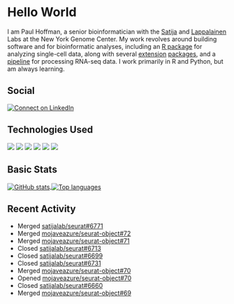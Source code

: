 
<!-- README.md is generated from README.Rmd. Please edit that file -->

# Hello World

I am Paul Hoffman, a senior bioinformatician with the
[Satija](https://satijalab.org) and [Lappalainen](https://tllab.org)
Labs at the New York Genome Center. My work revolves around building
software and for bioinformatic analyses, including an [R
package](https://github.com/satijalab/seurat) for analyzing single-cell
data, along with several
[extension](https://github.com/satijalab/seurat-data)
[packages](https://github.com/mojaveazure/seurat-disk), and a
[pipeline](https://github.com/LappalainenLab/RNApipeline) for processing
RNA-seq data. I work primarily in R and Python, but am always learning.

## Social

<!-- badges: start -->

[![Connect on
LinkedIn](https://img.shields.io/badge/--linkedin?label=LinkedIn&logo=LinkedIn&style=social)](https://www.linkedin.com/in/pauljhoffman)

<!-- badges: end -->

## Technologies Used

<!-- badges: start -->

![](https://img.shields.io/badge/r-%23276DC3.svg?&logo=r&logoColor=white)
![](https://img.shields.io/badge/python%20-%2314354C.svg?&logo=python&logoColor=white)
![](https://img.shields.io/badge/markdown-%23000000.svg?&logo=markdown&logoColor=white)
![](https://img.shields.io/badge/git%20-%23F05033.svg?&logo=git&logoColor=white)
![](https://img.shields.io/badge/github%20-%23121011.svg?&logo=github&logoColor=white)
![](https://img.shields.io/badge/docker%20-%230db7ed.svg?&logo=docker&logoColor=white)
<!-- ![](https://img.shields.io/badge/Google%20Cloud%20-%234285F4.svg?&logo=google-cloud&logoColor=white) -->
<!-- badges: end -->

## Basic Stats

<a href="https://github.com/anuraghazra/github-readme-stats">
<img align="center" src="https://github-readme-stats.vercel.app/api?username=mojaveazure&count_private=true&show_icons=true" alt="GitHub stats" />
</a> <a href="https://github.com/anuraghazra/github-readme-stats">
<img align="center" src="https://github-readme-stats.vercel.app/api/top-langs?username=mojaveazure&layout=compact" alt= "Top languages" />
</a>

## Recent Activity

- Merged
  [satijalab/seurat#6771](https://github.com/satijalab/seurat/pull/6771)
- Merged
  [mojaveazure/seurat-object#72](https://github.com/mojaveazure/seurat-object/pull/72)
- Merged
  [mojaveazure/seurat-object#71](https://github.com/mojaveazure/seurat-object/pull/71)
- Closed
  [satijalab/seurat#6713](https://github.com/satijalab/seurat/issues/6713)
- Closed
  [satijalab/seurat#6699](https://github.com/satijalab/seurat/issues/6699)
- Closed
  [satijalab/seurat#6731](https://github.com/satijalab/seurat/issues/6731)
- Merged
  [mojaveazure/seurat-object#70](https://github.com/mojaveazure/seurat-object/pull/70)
- Opened
  [mojaveazure/seurat-object#70](https://github.com/mojaveazure/seurat-object/pull/70)
- Closed
  [satijalab/seurat#6660](https://github.com/satijalab/seurat/issues/6660)
- Merged
  [mojaveazure/seurat-object#69](https://github.com/mojaveazure/seurat-object/pull/69)

